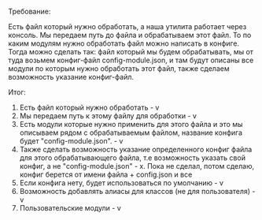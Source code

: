 Требование:

Есть файл который нужно обработать, а наша утилита работает через консоль. Мы передаем путь до файла и обрабатываем этот файл.
То по каким модулям нужно обработать файл можно написать в конфиге. Тогда можно сделать так: файл который мы будем обрабатывать, мы от туда
возьмем конфиг-файл config-module.json, и там будут описаны все модули по которым нужно обработать этот файл, также сделаем возможность указание
конфиг-файл.

Итог:
1. Есть файл который нужно обработать - v
2. Мы передаем путь к этому файлу для обработки - v
3. Есть модули которые нужно применить для этого файла и это мы описываем рядом с обрабатываемым файлом, название конфига будет
"config-module.json". - v
4. Также сделать возможность указание определенного конфиг файла для этого обрабатывающего файла, т.е возможность указать свой конфиг, а не "config-module.json" - x.
Пока не сделал, потом сделаю, конфиг берется от имени файла + config.json и все
5. Если конфига нету, будет использоваться по умолчанию - v
6. Возможность добавлять алиасы для классов (не для пользователя) - v
7. Пользовательские модули - v